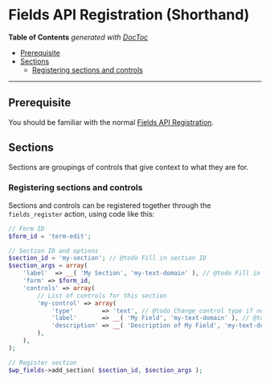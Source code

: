 # Fields API Registration (Shorthand)

<!-- START doctoc generated TOC please keep comment here to allow auto update -->
<!-- DON'T EDIT THIS SECTION, INSTEAD RE-RUN doctoc TO UPDATE -->
**Table of Contents**  *generated with [DocToc](https://github.com/thlorenz/doctoc)*

- [Prerequisite](#prerequisite)
- [Sections](#sections)
  - [Registering sections and controls](#registering-sections-and-controls)

<!-- END doctoc generated TOC please keep comment here to allow auto update -->

---

## Prerequisite

You should be familiar with the normal [Fields API Registration](https://github.com/sc0ttkclark/wordpress-fields-api-2017/blob/master/docs/registering-fields.md).

## Sections

Sections are groupings of controls that give context to what they are for.

### Registering sections and controls

Sections and controls can be registered together through the `fields_register` action, using code like this:

```php
// Form ID
$form_id = 'term-edit';

// Section ID and options
$section_id = 'my-section'; // @todo Fill in section ID
$section_args = array(
	'label'  => __( 'My Section', 'my-text-domain' ), // @todo Fill in section heading, update text domain
	'form' => $form_id,
	'controls' => array(
		// List of controls for this section
		'my-control' => array(
			'type'        => 'text', // @todo Change control type if needed
			'label'       => __( 'My Field', 'my-text-domain' ), // @todo Fill in label, update text domain
			'description' => __( 'Description of My Field', 'my-text-domain' ), // @todo Fill in description, update text domain
		),
	),
);

// Register section
$wp_fields->add_section( $section_id, $section_args );
```
